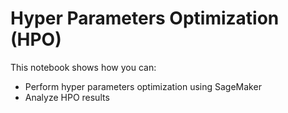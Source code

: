 # Hyper Parameters Optimization (HPO)

This notebook shows how you can:

- Perform hyper parameters optimization using SageMaker
- Analyze HPO results
